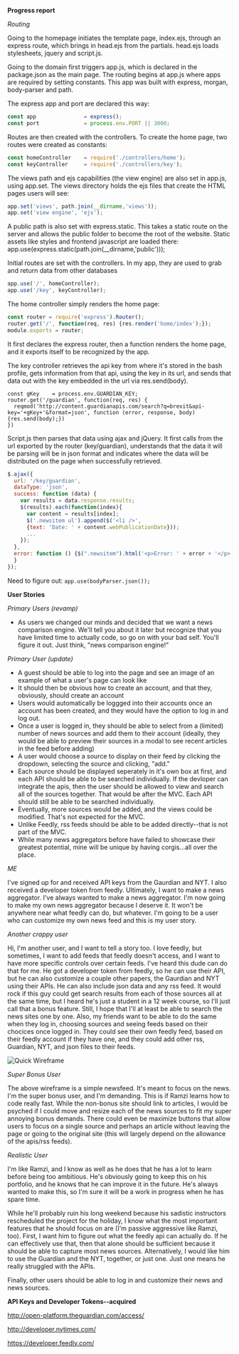 **Progress report**

_Routing_

Going to the homepage initiates the template page, index.ejs, through an express route, which brings in head.ejs from the partials. head.ejs loads stylesheets, jquery and script.js.

Going to the domain first triggers app.js, which is declared in the package.json as the main page. The routing begins at app.js where apps are required by setting constants. This app was built with express, morgan, body-parser and path.

The express app and port are declared this way:

~~~js
const app               = express();
const port              = process.env.PORT || 3000;
~~~

Routes are then created with the controllers.
To create the home page, two routes were created as constants:

~~~js
const homeController    = require('./controllers/home');
const keyController     = require('./controllers/key');
~~~

The views path and ejs capabilities (the view engine) are also set in app.js, using app.set.
The views directory holds the ejs files that create the HTML pages users will see:

~~~js
app.set('views', path.join(__dirname,'views'));
app.set('view engine', 'ejs');
~~~

A public path is also set with express.static. This takes a static route on the server and allows the public folder to become the root of the website. Static assets like styles and frontend javascript are loaded there:
app.use(express.static(path.join(__dirname,'public')));

Initial routes are set with the controllers. In my app, they are used to grab and return data from other databases

~~~js
app.use('/', homeController);
app.use('/key', keyController);
~~~

The home controller simply renders the home page:

~~~js
const router = require('express').Router();
router.get('/', function(req, res) {res.render('home/index');});
module.exports = router;
~~~

It first declares the express router, then a function renders the home page, and it exports itself to be recognized by the app.

The key controller retrieves the api key from where it's stored in the bash profile, gets information from that api, using the key in its url, and sends that data out with the key embedded in the url via res.send(body).
```
const gKey    = process.env.GUARDIAN_KEY;
router.get('/guardian', function(req, res) {
  reqmod('http://content.guardianapis.com/search?q=brexit&api-key='+gKey+'&format=json', function (error, response, body) {res.send(body);})
})
```


Script.js then parses that data using ajax and jQuery. It first calls from the url exported by the router (key/guardian), understands that the data it will be parsing will be in json format and indicates where the data will be distributed on the page when successfully retrieved.

~~~js
$.ajax({
  url: '/key/guardian',
  dataType: 'json',
  success: function (data) {
    var results = data.response.results;
    $(results).each(function(index){
      var content = results[index];
      $('.newsitem ul').append($('<li />', 
      {text: 'Date: ' + content.webPublicationDate}));
      ...
    });
  },
  error: function () {$(".newsitem").html('<p>Error: ' + error + '</p>');
  }
});
~~~

Need to figure out:
`app.use(bodyParser.json());`



**User Stories**

_Primary Users (revamp)_

- As users we changed our minds and decided that we want a news comparison engine. We'll tell you about it later but recognize that you have limited time to actually code, so go on with your bad self. You'll figure it out. Just think, "news comparison engine!"


_Primary User (update)_

- A guest should be able to log into the page and see an image of an example of what a user's page can look like
- It should then be obvious how to create an account, and that they, obviously, should create an account
- Users would automatically be loggged into their accounts once an account has been created, and they would have the option to log in and log out.
- Once a user is logged in, they should be able to select from a (limited) number of news sources and add them to their account (ideally, they would be able to preview their sources in a modal to see recent articles in the feed before adding)
- A user would choose a source to display on their feed by clicking the dropdown, selecting the source and clicking, "add."
- Each source should be displayed seperately in it's own box at first, and each API should be able to be searched individually. If the devloper can integrate the apis, then the user should be allowed to view and search all of the sources together. That would be after the MVC. Each API should still be able to be searched individually.
- Eventually, more sources would be added, and the views could be modified. That's not expected for the MVC.
- Unlike Feedly, rss feeds should be able to be added directly--that is not part of the MVC.
- While many news aggregators before have failed to showcase their greatest potential, mine will be unique by having corgis...all over the place. 

_ME_

I've signed up for and received API keys from the Gaurdian and NYT. I also received a developer token from feedly. Ultimately, I want to make a news aggregator. I've always wanted to make a news aggregator. I'm now going to make my own news aggregator because I deserve it. It won't be anywhere near what feedly can do, but whatever. I'm going to be a user who can customize my own news feed and this is my user story. 

_Another crappy user_

Hi, I'm another user, and I want to tell a story too. I love feedly, but sometimes, I want to add feeds that feedly doesn't access, and I want to have more specific controls over certain feeds. I've heard this dude can do that for me. He got a developer token from feedly, so he can use their API, but he can also customize a couple other papers, the Gaurdian and NYT using their APIs. He can also include json data and any rss feed. It would rock if this guy could get search results from each of those sources all at the same time, but I heard he's just a student in a 12 week course, so I'll just call that a bonus feature. Still, I hope that I'll at least be able to search the news sites one by one. Also, my friends want to be able to do the same when they log in, choosing sources and seeing feeds based on their chocices once logged in. They could see their own feedly feed, based on their feedly account if they have one, and they could add other rss, Guardian, NYT, and json files to their feeds.


![Quick Wireframe](wireframe.png "Quick Wireframe")

_Super Bonus User_

The above wireframe is a simple newsfeed. It's meant to focus on the news. I'm the super bonus user, and I'm demanding. This is if Ramzi learns how to code really fast. While the non-bonus site should link to articles, I would be psyched if I could move and resize each of the news sources to fit my super annoying bonus demands. There could even be maximize buttons that allow users to focus on a single source and perhaps an article without leaving the page or going to the original site (this will largely depend on the allowance of the apis/rss feeds).

_Realistic User_

I'm like Ramzi, and I know as well as he does that he has a lot to learn before being too ambitious. He's obviously going to keep this on his portfolio, and he knows that he can improve it in the future. He's always wanted to make this, so I'm sure it will be a work in progress when he has spare time. 

While he'll probably ruin his long weekend because his sadistic instructors rescheduled the project for the holiday, I know what the most important features that he should focus on are (I'm passive aggressive like Ramzi, too). First, I want him to figure out what the feedly api can actually do. If he can effectively use that, then that alone should be sufficient because it should be able to capture most news sources. Alternatively, I would like him to use the Guardian and the NYT, together, or just one. Just one means he really struggled with the APIs.  

Finally, other users should be able to log in and customize their news and news sources.

**API Keys and Developer Tokens--acquired**

http://open-platform.theguardian.com/access/

http://developer.nytimes.com/

https://developer.feedly.com/
